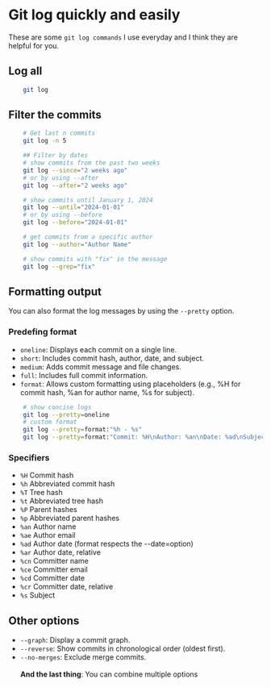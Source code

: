 # Git log quickly and easily


These are some `git log commands` I use everyday and I think they are helpful for you.
<!--more-->

## Log all
```bash
    git log
```

## Filter the commits
```bash
    # Get last n commits
    git log -n 5

    ## Filter by dates
    # show commits from the past two weeks
    git log --since="2 weeks ago"
    # or by using --after
    git log --after="2 weeks ago"

    # show commits until January 1, 2024
    git log --until="2024-01-01"
    # or by using --before
    git log --before="2024-01-01"

    # get commits from a specific author
    git log --author="Author Name"

    # show commits with "fix" in the message
    git log --grep="fix"
```

## Formatting output
You can also format the log messages by using the `--pretty` option.
### Predefing format
- `oneline`: Displays each commit on a single line.
- `short`: Includes commit hash, author, date, and subject.
- `medium`: Adds commit message and file changes.
- `full`: Includes full commit information.
- `format`: Allows custom formatting using placeholders (e.g., %H for commit hash, %an for author name, %s for subject).

```bash
    # show concise logs
    git log --pretty=oneline
    # custom format
    git log --pretty=format:"%h - %s"
    git log --pretty=format:"Commit: %H\nAuthor: %an\nDate: %ad\nSubject: %s\n\n%b"
```
### Specifiers
- `%H` Commit hash
- `%h` Abbreviated commit hash
- `%T` Tree hash
- `%t` Abbreviated tree hash
- `%P` Parent hashes
- `%p` Abbreviated parent hashes
- `%an` Author name
- `%ae` Author email
- `%ad` Author date (format respects the --date=option)
- `%ar` Author date, relative
- `%cn` Committer name
- `%ce` Committer email
- `%cd` Committer date
- `%cr` Committer date, relative
- `%s` Subject

## Other options
- `--graph`: Display a commit graph.
- `--reverse`: Show commits in chronological order (oldest first).
- `--no-merges`: Exclude merge commits.
\
\
**And the last thing**: You can combine multiple options
